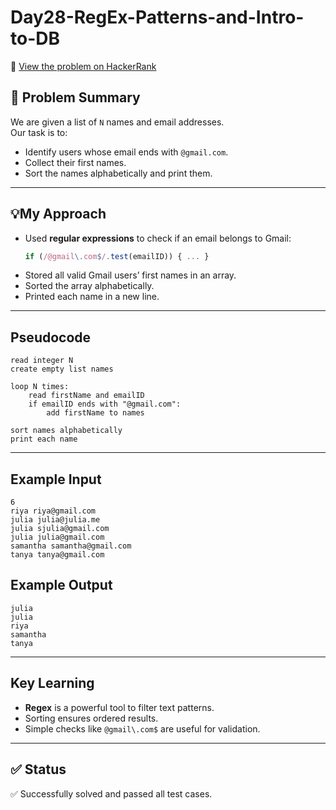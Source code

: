 # Day28-RegEx-Patterns-and-Intro-to-DB

🔗 [View the problem on HackerRank](https://www.hackerrank.com/challenges/Day28-RegEx-Patterns-and-Intro-to-DB/problem)


## 📘 Problem Summary
We are given a list of `N` names and email addresses.  
Our task is to:
- Identify users whose email ends with `@gmail.com`.
- Collect their first names.
- Sort the names alphabetically and print them.

---

## 💡My Approach
- Used **regular expressions** to check if an email belongs to Gmail:
  ```js
  if (/@gmail\.com$/.test(emailID)) { ... }
  ```
- Stored all valid Gmail users’ first names in an array.
- Sorted the array alphabetically.
- Printed each name in a new line.

---

## Pseudocode
```
read integer N
create empty list names

loop N times:
    read firstName and emailID
    if emailID ends with "@gmail.com":
        add firstName to names

sort names alphabetically
print each name
```

---

## Example Input
```
6
riya riya@gmail.com
julia julia@julia.me
julia sjulia@gmail.com
julia julia@gmail.com
samantha samantha@gmail.com
tanya tanya@gmail.com
```

## Example Output
```
julia
julia
riya
samantha
tanya
```

---

## Key Learning
- **Regex** is a powerful tool to filter text patterns.
- Sorting ensures ordered results.
- Simple checks like `@gmail\.com$` are useful for validation.

---

## ✅ Status
✅ Successfully solved and passed all test cases.
